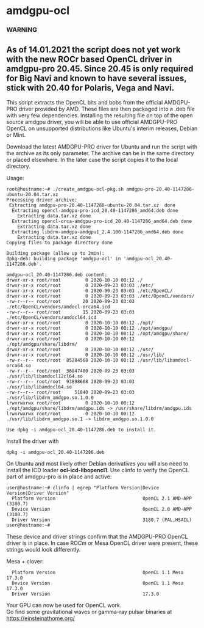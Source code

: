 # amdgpu-ocl

### WARNING

As of 14.01.2021 the script does not yet work with the new ROCr based OpenCL driver in amdgpu-pro 20.45.
Since 20.45 is only required for Big Navi and known to have several issues, stick with 20.40 for Polaris, Vega and Navi.  
-
  
This script extracts the OpenCL bits and bobs from the official AMDGPU-PRO driver provided by AMD.
These files are then packaged into a .deb file with very few  dependencies.
Installing the resulting file on top of the open source amdgpu driver, you will be able to use official AMDGPU-PRO OpenCL on unsupported distributions like Ubuntu's interim releases, Debian or Mint. 

Download the latest AMDGPU-PRO driver for Ubuntu and run the script with the archive as its only parameter.
The archive can be in the same directory or placed elsewhere. In the later case the script copies it to the local directory.


Usage:
```
root@hostname:~# ./create_amdgpu-ocl-pkg.sh amdgpu-pro-20.40-1147286-ubuntu-20.04.tar.xz
Processing driver archive:
 Extracting amdgpu-pro-20.40-1147286-ubuntu-20.04.tar.xz  done
  Extracting opencl-amdgpu-pro-icd_20.40-1147286_amd64.deb done
    Extracting data.tar.xz done
  Extracting opencl-orca-amdgpu-pro-icd_20.40-1147286_amd64.deb done
    Extracting data.tar.xz done
  Extracting libdrm-amdgpu-amdgpu1_2.4.100-1147286_amd64.deb done
    Extracting data.tar.xz done
Copying files to package directory done

Building package (allow up to 2min):
dpkg-deb: building package 'amdgpu-ocl' in 'amdgpu-ocl_20.40-1147286.deb'.

amdgpu-ocl_20.40-1147286.deb content:
drwxr-xr-x root/root         0 2020-10-10 00:12 ./
drwxr-xr-x root/root         0 2020-09-23 03:03 ./etc/
drwxr-xr-x root/root         0 2020-09-23 03:03 ./etc/OpenCL/
drwxr-xr-x root/root         0 2020-09-23 03:03 ./etc/OpenCL/vendors/
-rw-r--r-- root/root        20 2020-09-23 03:03 ./etc/OpenCL/vendors/amdocl-orca64.icd
-rw-r--r-- root/root        15 2020-09-23 03:03 ./etc/OpenCL/vendors/amdocl64.icd
drwxr-xr-x root/root         0 2020-10-10 00:12 ./opt/
drwxr-xr-x root/root         0 2020-10-10 00:12 ./opt/amdgpu/
drwxr-xr-x root/root         0 2020-10-10 00:12 ./opt/amdgpu/share/
drwxr-xr-x root/root         0 2020-10-10 00:12 ./opt/amdgpu/share/libdrm/
drwxr-xr-x root/root         0 2020-10-10 00:12 ./usr/
drwxr-xr-x root/root         0 2020-10-10 00:12 ./usr/lib/
-rw-r--r-- root/root  85284568 2020-10-10 00:12 ./usr/lib/libamdocl-orca64.so
-rw-r--r-- root/root  36847400 2020-09-23 03:03 ./usr/lib/libamdocl12cl64.so
-rw-r--r-- root/root  93898608 2020-09-23 03:03 ./usr/lib/libamdocl64.so
-rw-r--r-- root/root     51840 2020-09-23 03:03 ./usr/lib/libdrm_amdgpo.so.1.0.0
lrwxrwxrwx root/root         0 2020-10-10 00:12 ./opt/amdgpu/share/libdrm/amdgpu.ids -> /usr/share/libdrm/amdgpu.ids
lrwxrwxrwx root/root         0 2020-10-10 00:12 ./usr/lib/libdrm_amdgpo.so.1 -> libdrm_amdgpo.so.1.0.0

Use dpkg -i amdgpu-ocl_20.40-1147286.deb to install it.
```
Install the driver with 
```
dpkg -i amdgpu-ocl_20.40-1147286.deb
```

On Ubuntu and most likely other Debian derivatives you will also need to install the ICD loader **ocl-icd-libopencl1**.
Use clinfo to verify the OpenCL part of amdgpu-pro is in place and active:
```
user@hostname:~# clinfo | egrep "Platform Version|Device Version|Driver Version"
  Platform Version                                OpenCL 2.1 AMD-APP (3180.7)
  Device Version                                  OpenCL 2.0 AMD-APP (3180.7)
  Driver Version                                  3180.7 (PAL,HSAIL)
user@hostname:~# 
```
These device and driver strings confirm that the AMDGPU-PRO OpenCL driver is in place. In case ROCm or Mesa OpenCL driver were present, these strings would look differently.

Mesa + clover:
```
  Platform Version                                OpenCL 1.1 Mesa 17.3.0
  Device Version                                  OpenCL 1.1 Mesa 17.3.0
  Driver Version                                  17.3.0
```


Your GPU can now be used for OpenCL work.  
Go find some gravitational waves or gamma-ray pulsar binaries at https://einsteinathome.org/ 
